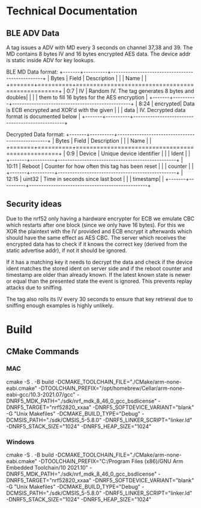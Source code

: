 # Technical Documentation

## BLE ADV Data

A tag issues a ADV with MD every 3 seconds on channel 37,38 and 39. The MD contains 8 bytes IV and 16 bytes encrypted AES data. The device addr is static inside ADV for key lookups.

BLE MD Data format:
+-------+----------+-------------------------------------------------+
| Bytes |   Field  |                   Description                   |
|       |   Name   |                                                 |
+=======+==========+=================================================+
|  0:7  |    IV    | Random IV. The tag generates 8 bytes and doubles|
|       |          | them to fill 16 bytes for the AES encryption    |
+-------+----------+-------------------------------------------------+
|  8:24 | encrypted| Data is ECB encrypted and XOR'd with the given  |
|       | data     | IV. Decrypted data format is documented below   |
+-------+----------+-------------------------------------------------+

Decrypted Data format:
+-------+----------+-------------------------------------------------+
| Bytes |   Field  |                   Description                   |
|       |   Name   |                                                 |
+=======+==========+=================================================+
|  0:9  | Device   | Unique device identifier                        |
|       | Ident    |                                                 |
+-------+----------+-------------------------------------------------+
| 10:11 | Reboot   | Counter for how often this tag has been reset   |
|       | counter  |                                                 |
+-------+----------+-------------------------------------------------+
| 12:15 | uint32   | Time in seconds since last boot                 |
|       | timestamp|                                                 |
+-------+----------+-------------------------------------------------+

## Security ideas

Due to the nrf52 only having a hardware encrypter for ECB we emulate CBC which restarts after one block (since we only have 16 bytes). 
For this we XOR the plaintext with the IV provided and ECB encrypt it afterwards which should have the same effect as AES CBC. The server which
receives the encrypted data has to check if it knows the correct key (derived from the static advertise addr), if not it should be ignored.

If it has a matching key it needs to decrypt the data and check if the device ident matches the stored ident on server side and if the reboot counter 
and timestamp are older than already known. If the latest known state is newer or equal than the presented state the event is ignored. This prevents
replay attacks due to sniffing.

The tag also rolls its IV every 30 seconds to ensure that key retrieval due to sniffing enough examples is highly unlikely.

# Build

## CMake Commands

### MAC
cmake -S . -B build -DCMAKE_TOOLCHAIN_FILE="./CMake/arm-none-eabi.cmake" -DTOOLCHAIN_PREFIX="/opt/homebrew/Cellar/arm-none-eabi-gcc/10.3-2021.07/gcc" -DNRF5_MDK_PATH="./sdk/nrf_mdk_8_46_0_gcc_bsdlicense" -DNRF5_TARGET="nrf52820_xxaa" -DNRF5_SOFTDEVICE_VARIANT="blank" -G "Unix Makefiles" -DCMAKE_BUILD_TYPE="Debug" -DCMSIS_PATH="./sdk/CMSIS_5-5.8.0"  -DNRF5_LINKER_SCRIPT="linker.ld" -DNRF5_STACK_SIZE="1024" -DNRF5_HEAP_SIZE="1024"

### Windows
cmake -S . -B build -DCMAKE_TOOLCHAIN_FILE="./CMake/arm-none-eabi.cmake" -DTOOLCHAIN_PREFIX="C:/Program Files (x86)/GNU Arm Embedded Toolchain/10 2021.10" -DNRF5_MDK_PATH="./sdk/nrf_mdk_8_46_0_gcc_bsdlicense" -DNRF5_TARGET="nrf52820_xxaa" -DNRF5_SOFTDEVICE_VARIANT="blank" -G "Unix Makefiles" -DCMAKE_BUILD_TYPE="Debug" -DCMSIS_PATH="./sdk/CMSIS_5-5.8.0"  -DNRF5_LINKER_SCRIPT="linker.ld" -DNRF5_STACK_SIZE="1024" -DNRF5_HEAP_SIZE="1024"